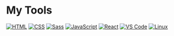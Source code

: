 # My Tools

<a href="https://vaggrippino.github.io/VAggrippino/Images/HTML5.png" title="HTML"><img src="https://vaggrippino.github.io/VAggrippino/Images/HTML5.png" alt="HTML" /></a>
<a href="https://vaggrippino.github.io/VAggrippino/Images/CSS3.png" title="CSS"><img src="https://vaggrippino.github.io/VAggrippino/Images/CSS3.png" alt="CSS" /></a>
<a href="https://vaggrippino.github.io/VAggrippino/Images/Sass.png" title="Sass"><img src="https://vaggrippino.github.io/VAggrippino/Images/Sass.png" alt="Sass" /></a>
<a href="https://vaggrippino.github.io/VAggrippino/Images/JavaScript.png" title="JavaScript"><img src="https://vaggrippino.github.io/VAggrippino/Images/JavaScript.png" alt="JavaScript" /></a>
<a href="https://vaggrippino.github.io/VAggrippino/Images/React.png" title="React"><img src="https://vaggrippino.github.io/VAggrippino/Images/React.png" alt="React" /></a>
<a href="https://vaggrippino.github.io/VAggrippino/Images/VSCode.png" title="VS Code"><img src="https://vaggrippino.github.io/VAggrippino/Images/VSCode.png" alt="VS Code" /></a>
<a href="https://vaggrippino.github.io/VAggrippino/Images/Linux.png" title="Linux"><img src="https://vaggrippino.github.io/VAggrippino/Images/Linux.png" alt="Linux" /></a>
